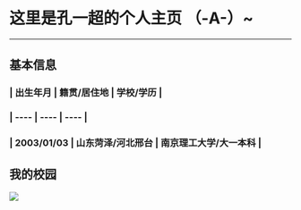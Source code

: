 # 这里是孔一超的个人主页 （-A-）~
---
## 基本信息
### |  出生年月  |  籍贯/居住地  |  学校/学历  | 
### |  ----  |  ----  |  ----  |
### |  2003/01/03  |  山东菏泽/河北邢台  |  南京理工大学/大一本科  | 
## 我的校园

![](http://m.qpic.cn/psc?/V52EhUgX0YboDE1ze2qB0GEYU82zqMdY/ruAMsa53pVQWN7FLK88i5gYaCTmWW5H3wrnmLFjEyJ8jbkT0BTDVEeBkZ26u57CFcKKNqd0uPHC.tdcCunHTZpLRhomaNYKe.NqeYxA.BZg!/b&bo=VQhABgAAAAADBzk!&rf=viewer_4)



